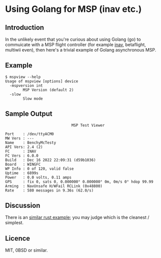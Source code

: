 # Using Golang for MSP (inav etc.)

## Introduction

In the unlikely event that you're curious about using Golang (go)  to commuicate with a MSP flight controller (for example [inav](https://github.com/iNavFlight/inav), betaflight, multiwii even), then here's a trivial example of Golang asynchronous MSP.

## Example

```
$ mspview --help
Usage of mspview [options] device
  -mspversion int
    	MSP Version (default 2)
  -slow
    	Slow mode
```
## Sample Output

```
                              MSP Test Viewer

Port    : /dev/ttyACM0
MW Vers : ---
Name    : BenchyMcTesty
API Vers: 2.4 (2)
FC      : INAV
FC Vers : 6.0.0
Build   : Dec 16 2022 22:09:31 (d59b1036)
Board   : WINGFC
WP Info : 0 of 120, valid false
Uptime  : 6899s
Power   : 0.0 volts, 0.11 amps
GPS     : fix 0, sats 0, 0.000000° 0.000000° 0m, 0m/s 0° hdop 99.99
Arming  : NavUnsafe H/WFail RCLink (0x48800)
Rate    : 580 messages in 9.36s (62.0/s)
```

## Discussion

There is an [similar rust example](https://github.com/stronnag/msp-rs); you may judge which is the cleanest / simplest.

## Licence

MIT, 0BSD or similar.
